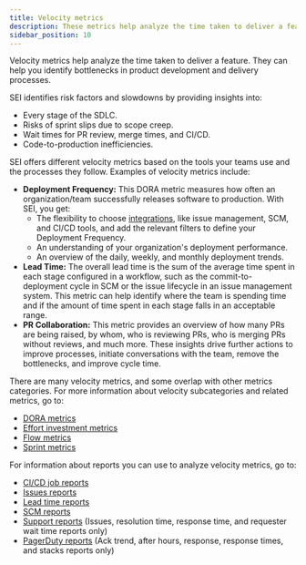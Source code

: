 ```yaml
---
title: Velocity metrics
description: These metrics help analyze the time taken to deliver a feature.
sidebar_position: 10
---
```


Velocity metrics help analyze the time taken to deliver a feature. They can help you identify bottlenecks in product development and delivery processes.

SEI identifies risk factors and slowdowns by providing insights into:

* Every stage of the SDLC.
* Risks of sprint slips due to scope creep.
* Wait times for PR review, merge times, and CI/CD.
* Code-to-production inefficiencies.

SEI offers different velocity metrics based on the tools your teams use and the processes they follow. Examples of velocity metrics include:

* **Deployment Frequency:** This DORA metric measures how often an organization/team successfully releases software to production. With SEI, you get:
  * The flexibility to choose [integrations](/docs/category/sei-integrations), like issue management, SCM, and CI/CD tools, and add the relevant filters to define your Deployment Frequency.
  * An understanding of your organization's deployment performance.
  * An overview of the daily, weekly, and monthly deployment trends.
* **Lead Time:** The overall lead time is the sum of the average time spent in each stage configured in a workflow, such as the commit-to-deployment cycle in SCM or the issue lifecycle in an issue management system. This metric can help identify where the team is spending time and if the amount of time spent in each stage falls in an acceptable range.
* **PR Collaboration:** This metric provides an overview of how many PRs are being raised, by whom, who is reviewing PRs, who is merging PRs without reviews, and much more. These insights drive further actions to improve processes, initiate conversations with the team, remove the bottlenecks, and improve cycle time.

There are many velocity metrics, and some overlap with other metrics categories. For more information about velocity subcategories and related metrics, go to:

* [DORA metrics](/docs/software-engineering-insights/sei-metrics-and-reports/dora-metrics)
* [Effort investment metrics](/docs/software-engineering-insights/sei-metrics-and-reports/planning/alignment/sei-business-alignment-overview)
* [Flow metrics](/docs/software-engineering-insights/sei-metrics-and-reports/velocity-metrics-reports/flow-metrics)
* [Sprint metrics](/docs/software-engineering-insights/sei-metrics-and-reports/velocity-metrics-reports/planning-sprint-metrics)

For information about reports you can use to analyze velocity metrics, go to:

* [CI/CD job reports](/docs/software-engineering-insights/sei-metrics-and-reports/velocity-metrics-reports/ci-cd-reports)
* [Issues reports](/docs/software-engineering-insights/sei-metrics-and-reports/velocity-metrics-reports/issues-reports)
* [Lead time reports](/docs/software-engineering-insights/sei-metrics-and-reports/velocity-metrics-reports/lead-time-reports)
* [SCM reports](/docs/software-engineering-insights/sei-metrics-and-reports/velocity-metrics-reports/scm-reports)
* [Support reports](/docs/software-engineering-insights/sei-metrics-and-reports/support-metrics.md) (Issues, resolution time, response time, and requester wait time reports only)
* [PagerDuty reports](/docs/software-engineering-insights/sei-metrics-and-reports/quality-metrics-reports/pagerduty-reports) (Ack trend, after hours, response, response times, and stacks reports only)
